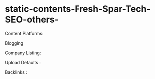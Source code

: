 # static-contents-Fresh-Spar-Tech-SEO-others-
Content 
Platforms: 

Blogging

Company Listing:





Upload Defaults :


Backlinks :


